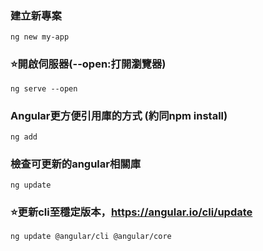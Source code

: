 

### 建立新專案
```properties
ng new my-app
```

### ⭐開啟伺服器(--open:打開瀏覽器)
```properties
ng serve --open
```

### Angular更方便引用庫的方式 (約同npm install)
```properties
ng add
```

### 檢查可更新的angular相關庫
```properties
ng update
```

### ⭐更新cli至穩定版本，https://angular.io/cli/update
```properties
ng update @angular/cli @angular/core
```

